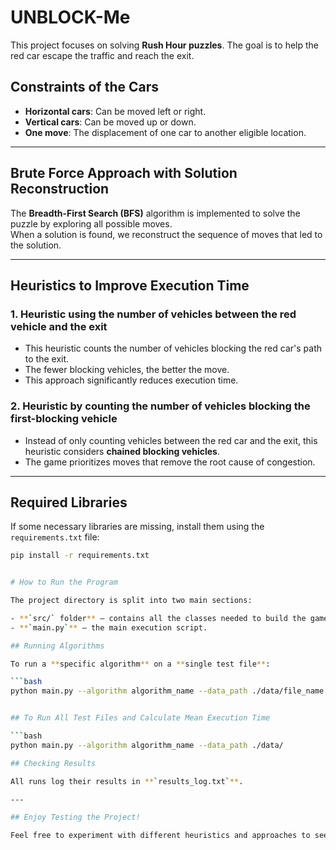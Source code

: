 # UNBLOCK-Me

This project focuses on solving **Rush Hour puzzles**. The goal is to help the red car escape the traffic and reach the exit.

## Constraints of the Cars

- **Horizontal cars**: Can be moved left or right.
- **Vertical cars**: Can be moved up or down.
- **One move**: The displacement of one car to another eligible location.


---
## Brute Force Approach with Solution Reconstruction

The **Breadth-First Search (BFS)** algorithm is implemented to solve the puzzle by exploring all possible moves.  
When a solution is found, we reconstruct the sequence of moves that led to the solution.

---

## Heuristics to Improve Execution Time

### 1. **Heuristic using the number of vehicles between the red vehicle and the exit**
- This heuristic counts the number of vehicles blocking the red car's path to the exit.
- The fewer blocking vehicles, the better the move.
- This approach significantly reduces execution time.

### 2. **Heuristic by counting the number of vehicles blocking the first-blocking vehicle**
- Instead of only counting vehicles between the red car and the exit, this heuristic considers **chained blocking vehicles**.
- The game prioritizes moves that remove the root cause of congestion.

---

## Required Libraries

If some necessary libraries are missing, install them using the `requirements.txt` file:

```bash
pip install -r requirements.txt


# How to Run the Program

The project directory is split into two main sections:

- **`src/` folder** — contains all the classes needed to build the game.  
- **`main.py`** — the main execution script.

## Running Algorithms

To run a **specific algorithm** on a **single test file**:

```bash
python main.py --algorithm algorithm_name --data_path ./data/file_name.txt


## To Run All Test Files and Calculate Mean Execution Time

```bash
python main.py --algorithm algorithm_name --data_path ./data/

## Checking Results

All runs log their results in **`results_log.txt`**.

---

## Enjoy Testing the Project!

Feel free to experiment with different heuristics and approaches to see how they affect both speed and solution quality.
